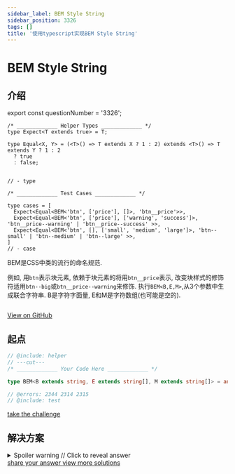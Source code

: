 ```yaml
---
sidebar_label: BEM Style String
sidebar_position: 3326
tags: []
title: '使用typescript实现BEM Style String'
---
```


# BEM Style String

## 介绍

export const questionNumber = '3326';

```twoslash include helper
/* _____________ Helper Types _____________ */
type Expect<T extends true> = T;

type Equal<X, Y> = (<T>() => T extends X ? 1 : 2) extends <T>() => T extends Y ? 1 : 2
  ? true
  : false;


// - type
```

```twoslash include test
/* _____________ Test Cases _____________ */

type cases = [
  Expect<Equal<BEM<'btn', ['price'], []>, 'btn__price'>>,
  Expect<Equal<BEM<'btn', ['price'], ['warning', 'success']>, 'btn__price--warning' | 'btn__price--success' >>,
  Expect<Equal<BEM<'btn', [], ['small', 'medium', 'large']>, 'btn--small' | 'btn--medium' | 'btn--large' >>,
]
// - case
```
  BEM是CSS中类的流行的命名规范.

  例如, 用`btn`表示块元素, 依赖于块元素的将用`btn__price`表示, 改变块样式的修饰符适用`btn--big`或`btn__price--warning`来修饰.
  执行`BEM<B,E,M>`,从3个参数中生成联合字符串. B是字符字面量, E和M是字符数组(也可能是空的).

  ```ts

  ```


<span className="badge-links">
  <a className="view" target="\_blank" href={`https://tsch.js.org/${questionNumber}`}>
    View on GitHub
  </a>
</span>

## 起点

```ts twoslash
// @include: helper
// ---cut---
/* _____________ Your Code Here _____________ */

type BEM<B extends string, E extends string[], M extends string[]> = any

// @errors: 2344 2314 2315
// @include: test
```

<span className="badge-links">
  <a
    className="challenge"
    target="\_blank"
    href={`https://tsch.js.org/${questionNumber}/play`}
  >
    take the challenge
  </a>
</span>

## 解决方案

<details>

<summary>Spoiler warning // Click to reveal answer</summary>

```ts twoslash
// @include: helper

// @include: test
// @errors: 2344 2589 2314
/* _____________ Answer Here _____________ */
/// ---cut---

type BEM<B extends string, E extends string[], M extends string[]> = any

```




</details>

<span className="badge-links">
  <a
    className="share"
    target="\_blank"
    href={`https://tsch.js.org/${questionNumber}/answer`}
  >
    share your answer
  </a>
  <a
    className="solution"
    target="\_blank"
    href={`https://tsch.js.org/${questionNumber}/solutions`}
  >
    view more solutions
  </a>
</span>
